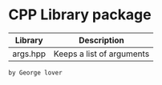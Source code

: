 # CPP Library package 

| Library                     | Description
|-----------------------------|----------------------------------------------------------------------------------------------------------------------|
|			args.hpp		  | Keeps a list of arguments																							 |

`by George lover`